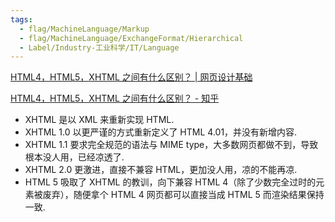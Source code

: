 ```yaml
---
tags:
  - flag/MachineLanguage/Markup
  - flag/MachineLanguage/ExchangeFormat/Hierarchical
  - Label/Industry-工业科学/IT/Language
---
```


[HTML4，HTML5，XHTML 之间有什么区别？ | 网页设计基础](https://waxdoll.gitbooks.io/webdesignfoundations/content/appendix/differences_xhtml45.html)

[HTML4，HTML5，XHTML 之间有什么区别？ - 知乎](https://www.zhihu.com/question/19818208)


* XHTML 是以 XML 来重新实现 HTML.
* XHTML 1.0 以更严谨的方式重新定义了 HTML 4.01，并没有新增内容.
* XHTML 1.1 要求完全规范的语法与 MIME type，大多数网页都做不到，导致根本没人用，已经凉透了.
* XHTML 2.0 更激进，直接不兼容 HTML，更加没人用，凉的不能再凉.
* HTML 5 吸取了 XHTML 的教训，向下兼容 HTML 4（除了少数完全过时的元素被废弃），随便拿个 HTML 4 网页都可以直接当成 HTML 5 而渲染结果保持一致.